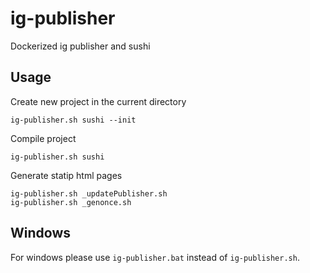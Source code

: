 # ig-publisher
Dockerized ig publisher and sushi

## Usage
Create new project in the current directory  
```
ig-publisher.sh sushi --init
```
Compile project  
```
ig-publisher.sh sushi
```
Generate statip html pages  
```
ig-publisher.sh _updatePublisher.sh
ig-publisher.sh _genonce.sh
```
## Windows
For windows please use `ig-publisher.bat` instead of `ig-publisher.sh`.

